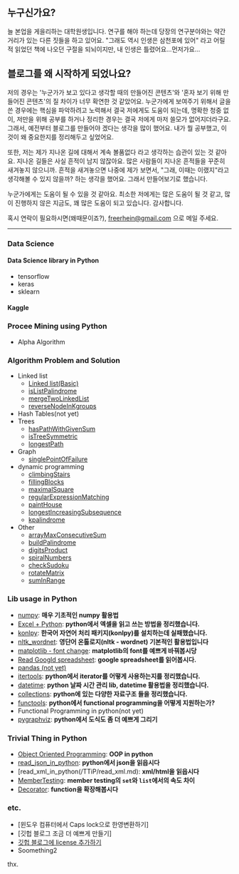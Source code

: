 
## 누구신가요? 

늘 본업을 게을리하는 대학원생입니다. 연구를 해야 하는데 당장의 연구분야와는 약간 거리가 있는 다른 짓들을 하고 있어요. "그래도 역시 인생은 삼천포에 있어" 라고 어릴 적 읽었던 책에 나오던 구절을 되뇌이지만, 내 인생은 틀렸어요...먼저가요... 

## 블로그를 왜 시작하게 되었나요? 

저의 경우는 '누군가가 보고 있다고 생각할 때의 만들어진 콘텐츠'와 '혼자 보기 위해 만들어진 콘텐츠'의 질 차이가 너무 확연한 것 같았어요. 누군가에게 보여주기 위해서 글을 쓴 경우에는 핵심을 파악하려고 노력해서 결국 저에게도 도움이 되는데, 명확한 청중 없이, 저만을 위해 공부를 하거나 정리한 경우는 결국 저에게 마저 쓸모가 없어지더라구요. 그래서, 예전부터 블로그를 만들어야 겠다는 생각을 많이 했어요. 내가 뭘 공부했고, 이것이 왜 중요한지를 정리해두고 싶었어요. 

또한, 저는 제가 지나온 길에 대해서 계속 볼품없다 라고 생각하는 습관이 있는 것 같아요. 지나온 길들은 사실 흔적이 남지 않잖아요. 많은 사람들이 지나온 흔적들을 꾸준히 새겨놓지 않으니까. 흔적을 새겨놓으면 나중에 제가 보면서, "그래, 이때는 이랬지"라고 생각해볼 수 있지 않을까? 하는 생각을 했어요. 그래서 만들어보기로 했습니다. 

누군가에게는 도움이 될 수 있을 것 같아요. 최소한 저에게는 많은 도움이 될 것 같고, 많이 진행하지 않은 지금도, 꽤 많은 도움이 되고 있습니다. 감사합니다. 

혹시 연락이 필요하시면(왜때문이죠?), <freerhein@gmail.com> 으로 메일 주세요. 

----------------

### Data Science

#### Data Science library in Python

- tensorflow
- keras
- sklearn

#### Kaggle 

### Procee Mining using Python

- Alpha Algorithm

### Algorithm Problem and Solution

- Linked list
  - [Linked list(Basic)](/Algorithm/linkedListBasic.md)
  - [isListPalindrome](/Algorithm/linkedList_isListPalindrome.md)
  - [mergeTwoLinkedList](/Algorithm/mergeTwoLinkedLists.md)
  - [reverseNodeInKgroups](/Algorithm/reverseNodeInKGroups.md)
- Hash Tables(not yet)
- Trees
  - [hasPathWithGivenSum](/Algorithm/hasPathWithGivenSum.md)
  - [isTreeSymmetric](/Algorithm/isTreeSymmetric.md)
  - [longestPath](/Algorithm/longestPath.md)
- Graph
  - [singlePointOfFailure](/Algorithm/singlePointOfFailure.md)
- dynamic programming
  - [climbingStairs](/Algorithm/climbingStairs.md)
  - [fillingBlocks](/Algorithm/fillingBlocks.md)
  - [maximalSquare](/Algorithm/maximalSquare.md)
  - [regularExpressionMatching](/Algorithm/regularExpressionMatching.md)
  - [paintHouse](/Algorithm/paintHouse.md)
  - [longestIncreasingSubsequence](/Algorithm/longestIncreasingSubsequence.md)
  - [kpalindrome](/Algorithm/kpalindrome.md)
- Other
  - [arrayMaxConsecutiveSum](/Algorithm/arrayMaxConsecutiveSum.md)
  - [buildPalindrome](/Algorithm/buildPalindrome)
  - [digitsProduct](/Algorithm/digitsProduct)
  - [spiralNumbers](/Algorithm/spiralNumbers.md)
  - [checkSudoku](/Algorithm/checkSudoku.md)
  - [rotateMatrix](/Algorithm/rotateMatrix.md)
  - [sumInRange](/Algorithm/sumInRange.md)


### Lib usage in Python

- [numpy](/LibUsage/numpy_basic.md): **매우 기초적인 numpy 활용법**
- [Excel + Python](/LibUsage/excel_in_python.md): **python에서 엑셀을 읽고 쓰는 방법을 정리했습니다.**
- [konlpy](/LibUsage/konlpy(ing).md): **한국어 자연어 처리 패키지(konlpy)를 설치하는데 실패했습니다.**
- [nltk_wordnet](/LibUsage/nltk_wordnet.md): **영단어 온톨로지(nltk - wordnet) 기본적인 활용법입니다**
- [matplotlib - font change](LibUsage/matplotlib_change_font.md): **matplotlib의 font를 예쁘게 바꿔봅시당**
- [Read Googld spreadsheet](): **google spreadsheet를 읽어봅시다.**
- [pandas (not yet)]()
- [itertools](/LibUsage/itertools.md): **python에서 iterator를 어떻게 사용하는지를 정리했습니다.**
- [datetime](LibUsage/datetime.md): **python 날짜 시간 관리 lib, datetime 활용법을 정리했습니다.**
- [collections](LibUsage/collections.md): **python에 있는 다양한 자료구조 들을 정리했습니다.**
- [functools](LibUsage/functools.md): **python에서 functional programming을 어떻게 지원하는가?**
- Functional Programming in python(not yet)
- [pygraphviz](): **python에서 도식도 좀 더 예쁘게 그리기**

### Trivial Thing in Python

- [Object Oriented Programming](/TTiP/oop_in_python.md): **OOP in python**
- [read_json_in_python](/TTiP/read_json_in_python.md): **python에서 json을 읽읍시다**
- [read_xml_in_python(/TTiP/read_xml.md): **xml/html을 읽읍시다**
- [MemberTesting](/TTiP/Python_membertesting.md): **member testing의 `set`와 `list`에서의 속도 차이**
- [Decorator](TTip/Python_decorator.md): **function을 확장해봅시다**

### etc.

- [윈도우 컴퓨터에서 Caps lock으로 한영변환하기]
- [깃헙 블로그 조금 더 예쁘게 만들기]
- [깃헙 블로그에 license 추가하기 ](/Others/making_license.md)
- Soomething2


thx. 
